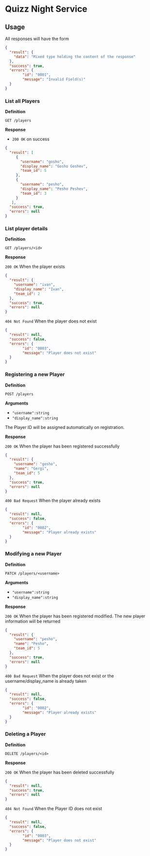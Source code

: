 # Quizz Night Service

## Usage

All responses will have the form
```json
{
  "result": {
    "data": "Mixed type holding the content of the response"
  },
  "success": true,
  "errors": {
		"id": "0001",
		"message": "Invalid Field(s)"
  }
}
```

### List all Players

**Definition**

`GET /players`

**Response**

- `200 OK` on success

```json
{
  "result": [
     {
       "username": "gosho",
       "display_name": "Gosho Goshev",
       "team_id": 5
     },
     {
       "username": "pesho",
       "display_name": "Pesho Peshev",
       "team_id": 3
     }
   ],
  "success": true,
  "errors": null
}
```

### List player details

**Definition**

`GET /players/<id>`

**Response**

`200 OK` When the player exists

```json
{
  "result": {
    "username": "ivan",
    "display_name": "Ivan",
    "team_id": 2
  },
  "success": true,
  "errors": null
}
```

`404 Not Found` When the player does not exist

```json
{
  "result": null,
  "success": false,
  "errors": {
		"id": "0003",
		"message": "Player does not exist"
  }
}
```

### Registering a new Player

**Definition**

`POST /players`

**Arguments**

- `"username":string` 
- `"display_name":string` 

The Player ID will be assigned automatically on registration. 

**Response**

`200 OK` When the player has been registered successfully

```json
{
  "result": {
    "username": "gosho",
    "name": "Gergi",
    "team_id": 5
  },
  "success": true,
  "errors": null
}
```

`400 Bad Request` When the player already exists

```json
{
  "result": null,
  "success": false,
  "errors": {
		"id": "0002",
		"message": "Player already exists"
  }
}
```

### Modifying a new Player

**Definition**

`PATCH /players/<username>`

**Arguments**

- `"username":string` 
- `"display_name":string` 

**Response**

`200 OK` When the player has been registered modified. The new player information will be returned

```json
{
  "result": {
    "username": "pesho",
    "name": "Pesho",
    "team_id": 5
  },
  "success": true,
  "errors": null
}
```

`400 Bad Request` When the player does not exist or the username/display_name is already taken

```json
{
  "result": null,
  "success": false,
  "errors": {
		"id": "0002",
		"message": "Player already exists"
  }
}
```

### Deleting a Player

**Definition**

`DELETE /players/<id>`

**Response**

`200 OK` When the player has been deleted successfully

```json
{
  "result": null,
  "success": true,
  "errors": null
}
```

`404 Not Found` When the Player ID does not exist
```json
{
  "result": null,
  "success": false,
  "errors": {
		"id": "0003",
		"message": "Player does not exist"
  }
}
```
